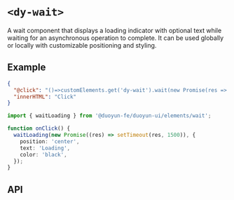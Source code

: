 # `<dy-wait>`

A wait component that displays a loading indicator with optional text while waiting for an asynchronous operation to complete. It can be used globally or locally with customizable positioning and styling.

## Example

<gbp-example name="dy-button" src="https://esm.sh/duoyun-ui/elements/wait,https://esm.sh/duoyun-ui/elements/button">

```json
{
  "@click": "()=>customElements.get('dy-wait').wait(new Promise(res => setTimeout(res, 1500)),{position:'center', text: 'Loading', color: 'black'})",
  "innerHTML": "Click"
}
```

</gbp-example>

```ts
import { waitLoading } from '@duoyun-fe/duoyun-ui/elements/wait';

function onClick() {
  waitLoading(new Promise((res) => setTimeout(res, 1500)), {
    position: 'center',
    text: 'Loading',
    color: 'black',
  });
}
```

## API

<gbp-api src="/src/elements/wait.ts"></gbp-api>
